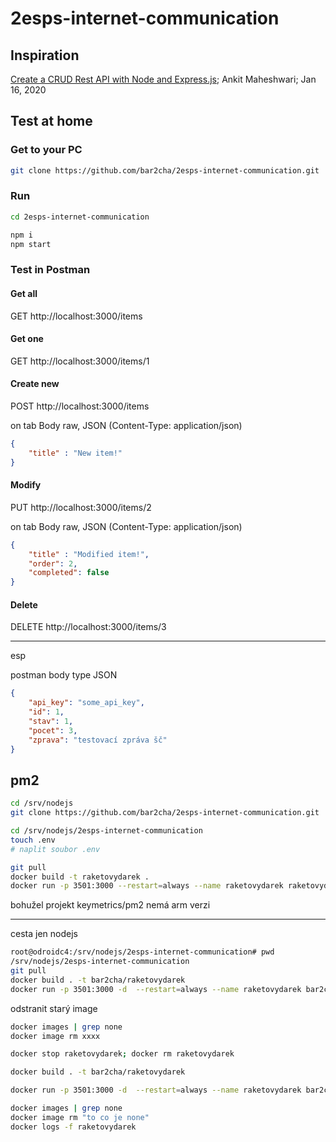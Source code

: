 # 2esps-internet-communication

## Inspiration

[Create a CRUD Rest API with Node and Express.js](https://javascript.plainenglish.io/create-rest-api-web-services-using-node-js-and-express-js-with-crud-operations-ff790d6ae030); Ankit Maheshwari; Jan 16, 2020

## Test at home

### Get to your PC

```sh
git clone https://github.com/bar2cha/2esps-internet-communication.git
```

### Run

```sh
cd 2esps-internet-communication
```

```sh
npm i
npm start
```

### Test in Postman

#### Get all

GET http://localhost:3000/items

#### Get one

GET http://localhost:3000/items/1

#### Create new

POST http://localhost:3000/items

on tab Body
raw, JSON (Content-Type: application/json)

```json
{
    "title" : "New item!"
}
```

#### Modify

PUT http://localhost:3000/items/2

on tab Body
raw, JSON (Content-Type: application/json)

```json
{
    "title" : "Modified item!",
    "order": 2,
    "completed": false
}
```

#### Delete

DELETE http://localhost:3000/items/3



----

esp

postman body type JSON

```json
{
    "api_key": "some_api_key",
    "id": 1,
    "stav": 1,
    "pocet": 3,
    "zprava": "testovací zpráva šč"
}
```

## pm2

```sh
cd /srv/nodejs
git clone https://github.com/bar2cha/2esps-internet-communication.git

cd /srv/nodejs/2esps-internet-communication
touch .env
# naplit soubor .env 

git pull
docker build -t raketovydarek .
docker run -p 3501:3000 --restart=always --name raketovydarek raketovydarek
```

bohužel projekt keymetrics/pm2 nemá arm verzi

----

cesta jen nodejs

```sh
root@odroidc4:/srv/nodejs/2esps-internet-communication# pwd
/srv/nodejs/2esps-internet-communication
git pull
docker build . -t bar2cha/raketovydarek
docker run -p 3501:3000 -d  --restart=always --name raketovydarek bar2cha/raketovydarek
```

odstranit starý image

```sh
docker images | grep none
docker image rm xxxx
```

```sh
docker stop raketovydarek; docker rm raketovydarek
```

```sh
docker build . -t bar2cha/raketovydarek
```

```sh
docker run -p 3501:3000 -d  --restart=always --name raketovydarek bar2cha/raketovydarek
```

```sh
docker images | grep none
docker image rm "to co je none"
docker logs -f raketovydarek
```

```sh